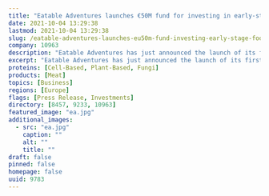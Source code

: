 ```yaml
---
title: "Eatable Adventures launches €50M fund for investing in early-stage food and agriculture tech startups"
date: 2021-10-04 13:29:38
lastmod: 2021-10-04 13:29:38
slug: /eatable-adventures-launches-eu50m-fund-investing-early-stage-food-and-agriculture-tech
company: 10963
description: "Eatable Adventures has just announced the launch of its first €50 million fund: Eatable Evolution Fund FCR I. The vehicle will make early and growth-stage investments targeting the most disruptive startups in food and agriculture tech across Europe and Latin America. This will be the biggest fund of its kind in Spain and one of the top 3 in Europe."
excerpt: "Eatable Adventures has just announced the launch of its first €50 million fund: Eatable Evolution Fund FCR I. The vehicle will make early and growth-stage investments targeting the most disruptive startups in food and agriculture tech across Europe and Latin America. This will be the biggest fund of its kind in Spain and one of the top 3 in Europe."
proteins: [Cell-Based, Plant-Based, Fungi]
products: [Meat]
topics: [Business]
regions: [Europe]
flags: [Press Release, Investments]
directory: [8457, 9233, 10963]
featured_image: "ea.jpg"
additional_images:
  - src: "ea.jpg"
    caption: ""
    alt: ""
    title: ""
draft: false
pinned: false
homepage: false
uuid: 9783
---
```

